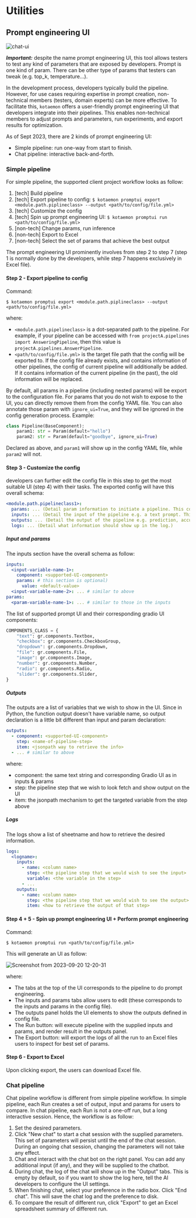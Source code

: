 # Utilities

## Prompt engineering UI

![chat-ui](images/271332562-ac8f9aac-d853-4571-a48b-d866a99eaf3e.png)

**_Important:_** despite the name prompt engineering UI, this tool allows testers to test any kind of parameters that are exposed by developers. Prompt is one kind of param. There can be other type of params that testers can tweak (e.g. top_k, temperature...).

In the development process, developers typically build the pipeline. However, for use
cases requiring expertise in prompt creation, non-technical members (testers, domain experts) can be more
effective. To facilitate this, `kotaemon` offers a user-friendly prompt engineering UI
that developers integrate into their pipelines. This enables non-technical members to
adjust prompts and parameters, run experiments, and export results for optimization.

As of Sept 2023, there are 2 kinds of prompt engineering UI:

- Simple pipeline: run one-way from start to finish.
- Chat pipeline: interactive back-and-forth.

### Simple pipeline

For simple pipeline, the supported client project workflow looks as follow:

1. [tech] Build pipeline
2. [tech] Export pipeline to config: `$ kotaemon promptui export <module.path.piplineclass> --output <path/to/config/file.yml>`
3. [tech] Customize the config
4. [tech] Spin up prompt engineering UI: `$ kotaemon promptui run <path/to/config/file.yml>`
5. [non-tech] Change params, run inference
6. [non-tech] Export to Excel
7. [non-tech] Select the set of params that achieve the best output

The prompt engineering UI prominently involves from step 2 to step 7 (step 1 is normally
done by the developers, while step 7 happens exclusively in Excel file).

#### Step 2 - Export pipeline to config

Command:

```shell
$ kotaemon promptui export <module.path.piplineclass> --output <path/to/config/file.yml>
```

where:

- `<module.path.pipelineclass>` is a dot-separated path to the pipeline. For example, if your pipeline can be accessed with `from projectA.pipelines import AnsweringPipeline`, then this value is `projectA.pipelines.AnswerPipeline`.
- `<path/to/config/file.yml>` is the target file path that the config will be exported to. If the config file already exists, and contains information of other pipelines, the config of current pipeline will additionally be added. If it contains information of the current pipeline (in the past), the old information will be replaced.

By default, all params in a pipeline (including nested params) will be export to the configuration file. For params that you do not wish to expose to the UI, you can directly remove them from the config YAML file. You can also annotate those param with `ignore_ui=True`, and they will be ignored in the config generation process. Example:

```python
class Pipeline(BaseComponent):
    param1: str = Param(default="hello")
    param2: str = Param(default="goodbye", ignore_ui=True)
```

Declared as above, and `param1` will show up in the config YAML file, while `param2` will not.

#### Step 3 - Customize the config

developers can further edit the config file in this step to get the most suitable UI (step 4) with their tasks. The exported config will have this overall schema:

```yml
<module.path.pipelineclass1>:
  params: ... (Detail param information to initiate a pipeline. This corresponds to the pipeline init parameters.)
  inputs: ... (Detail the input of the pipeline e.g. a text prompt. This corresponds to the params of `run(...)` method.)
  outputs: ... (Detail the output of the pipeline e.g. prediction, accuracy... This is the output information we wish to see in the UI.)
  logs: ... (Detail what information should show up in the log.)
```

##### Input and params

The inputs section have the overall schema as follow:

```yml
inputs:
  <input-variable-name-1>:
    component: <supported-UI-component>
    params: # this section is optional)
      value: <default-value>
  <input-variable-name-2>: ... # similar to above
params:
  <param-variable-name-1>: ... # similar to those in the inputs
```

The list of supported prompt UI and their corresponding gradio UI components:

```python
COMPONENTS_CLASS = {
    "text": gr.components.Textbox,
    "checkbox": gr.components.CheckboxGroup,
    "dropdown": gr.components.Dropdown,
    "file": gr.components.File,
    "image": gr.components.Image,
    "number": gr.components.Number,
    "radio": gr.components.Radio,
    "slider": gr.components.Slider,
}
```

##### Outputs

The outputs are a list of variables that we wish to show in the UI. Since in Python, the function output doesn't have variable name, so output declaration is a little bit different than input and param declaration:

```yml
outputs:
  - component: <supported-UI-component>
    step: <name-of-pipeline-step>
    item: <jsonpath way to retrieve the info>
  - ... # similar to above
```

where:

- component: the same text string and corresponding Gradio UI as in inputs & params
- step: the pipeline step that we wish to look fetch and show output on the UI
- item: the jsonpath mechanism to get the targeted variable from the step above

##### Logs

The logs show a list of sheetname and how to retrieve the desired information.

```yml
logs:
  <logname>:
    inputs:
      - name: <column name>
        step: <the pipeline step that we would wish to see the input>
        variable: <the variable in the step>
      - ...
    outputs:
      - name: <column name>
        step: <the pipeline step that we would wish to see the output>
        item: <how to retrieve the output of that step>
```

#### Step 4 + 5 - Spin up prompt engineering UI + Perform prompt engineering

Command:

```shell
$ kotaemon promptui run <path/to/config/file.yml>
```

This will generate an UI as follow:

![Screenshot from 2023-09-20 12-20-31](images/269170198-9ac1b95a-b667-42e7-b318-98a1b805d6df.png)

where:

- The tabs at the top of the UI corresponds to the pipeline to do prompt engineering.
- The inputs and params tabs allow users to edit (these corresponds to the inputs and params in the config file).
- The outputs panel holds the UI elements to show the outputs defined in config file.
- The Run button: will execute pipeline with the supplied inputs and params, and render result in the outputs panel.
- The Export button: will export the logs of all the run to an Excel files users to inspect for best set of params.

#### Step 6 - Export to Excel

Upon clicking export, the users can download Excel file.

### Chat pipeline

Chat pipeline workflow is different from simple pipeline workflow. In simple pipeline, each Run creates a set of output, input and params for users to compare. In chat pipeline, each Run is not a one-off run, but a long interactive session. Hence, the workflow is as follow:

1. Set the desired parameters.
2. Click "New chat" to start a chat session with the supplied parameters. This set of parameters will persist until the end of the chat session. During an ongoing chat session, changing the parameters will not take any effect.
3. Chat and interact with the chat bot on the right panel. You can add any additional input (if any), and they will be supplied to the chatbot.
4. During chat, the log of the chat will show up in the "Output" tabs. This is empty by default, so if you want to show the log here, tell the AI developers to configure the UI settings.
5. When finishing chat, select your preference in the radio box. Click "End chat". This will save the chat log and the preference to disk.
6. To compare the result of different run, click "Export" to get an Excel spreadsheet summary of different run.
